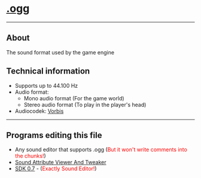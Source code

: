 # [.ogg](https://en.wikipedia.org/wiki/Ogg)

___

## About

The sound format used by the game engine

## Technical information

- Supports up to 44.100 Hz
- Audio format:
  - Mono audio format (For the game world)
  - Stereo audio format (To play in the player's head)
- Audiocodek: [Vorbis](https://en.wikipedia.org/wiki/Vorbis)

___

## Programs editing this file

- Any sound editor that supports .ogg (<font style="color: red">But it won't write comments into the chunks!</font>)
- [Sound Attribute Viewer And Tweaker](../../modding-tools-and-resources/modding-tools/savandt.md)
- [SDK 0.7](../../sdk/index.html) - (<font style="color: red">Exactly Sound Editor!</font>)
